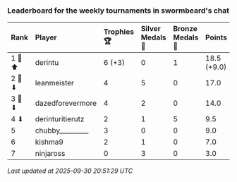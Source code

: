 ### Leaderboard for the weekly tournaments in swormbeard's chat

| Rank   | Player           | Trophies 🏆 | Silver Medals 🥈 | Bronze Medals 🥉 | Points      |
|:-------|:-----------------|:------------|:-----------------|:-----------------|:------------|
| 1 🥇 ⬆ | derintu          | 6 (+3)      | 0                | 1                | 18.5 (+9.0) |
| 2 🥈 ⬇ | leanmeister      | 4           | 5                | 0                | 17.0        |
| 3 🥉 ⬇ | dazedforevermore | 4           | 2                | 0                | 14.0        |
| 4 ⬇    | derinturitierutz | 2           | 1                | 5                | 9.5         |
| 5      | chubby_________  | 3           | 0                | 0                | 9.0         |
| 6      | kishma9          | 2           | 1                | 0                | 7.0         |
| 7      | ninjaross        | 0           | 3                | 0                | 3.0         |

_Last updated at 2025-09-30 20:51:29 UTC_